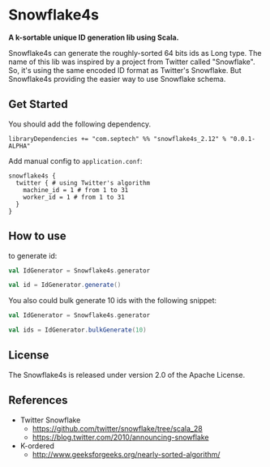 # Snowflake4s
**A k-sortable unique ID generation lib using Scala.**

Snowflake4s can generate the roughly-sorted 64 bits ids as Long type.
The name of this lib was inspired by a project from Twitter called "Snowflake".
So, it's using the same encoded ID format as Twitter's Snowflake.
But Snowflake4s providing the easier way to use Snowflake schema.

## Get Started
You should add the following dependency.
```sbtshell
libraryDependencies += "com.septech" %% "snowflake4s_2.12" % "0.0.1-ALPHA"
```

Add manual config to `application.conf`:
```hocon
snowflake4s {
  twitter { # using Twitter's algorithm
    machine_id = 1 # from 1 to 31
    worker_id = 1 # from 1 to 31 
  }
}
```

## How to use
to generate id:
```scala
val IdGenerator = Snowflake4s.generator

val id = IdGenerator.generate()
```

You also could bulk generate 10 ids with the following snippet: 
```scala
val IdGenerator = Snowflake4s.generator

val ids = IdGenerator.bulkGenerate(10)
```

## License
The Snowflake4s is released under version 2.0 of the Apache License.

## References
- Twitter Snowflake
  - https://github.com/twitter/snowflake/tree/scala_28
  - https://blog.twitter.com/2010/announcing-snowflake
- K-ordered
  - http://www.geeksforgeeks.org/nearly-sorted-algorithm/
